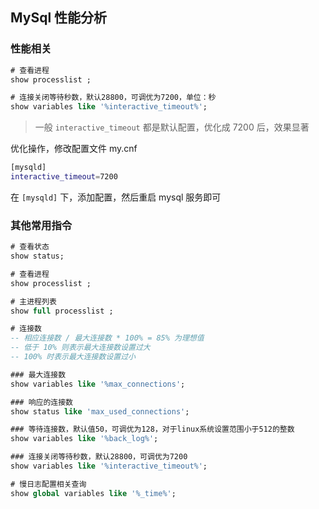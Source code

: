 ## MySql 性能分析 <!-- {docsify-ignore} -->

### 性能相关
```sql
# 查看进程
show processlist ;

# 连接关闭等待秒数，默认28800，可调优为7200，单位：秒
show variables like '%interactive_timeout%';
```
> 一般 `interactive_timeout` 都是默认配置，优化成 7200 后，效果显著

优化操作，修改配置文件 my.cnf
```bash
[mysqld]
interactive_timeout=7200
```
在 `[mysqld]` 下，添加配置，然后重启 mysql 服务即可


### 其他常用指令
```sql
# 查看状态
show status;

# 查看进程
show processlist ;

# 主进程列表
show full processlist ;

# 连接数
-- 相应连接数 / 最大连接数 * 100% = 85% 为理想值
-- 低于 10% 则表示最大连接数设置过大
-- 100% 时表示最大连接数设置过小

### 最大连接数
show variables like '%max_connections';

### 响应的连接数
show status like 'max_used_connections';

### 等待连接数，默认值50，可调优为128，对于linux系统设置范围小于512的整数
show variables like '%back_log%';

### 连接关闭等待秒数，默认28800，可调优为7200
show variables like '%interactive_timeout%';

# 慢日志配置相关查询
show global variables like '%_time%';
```
